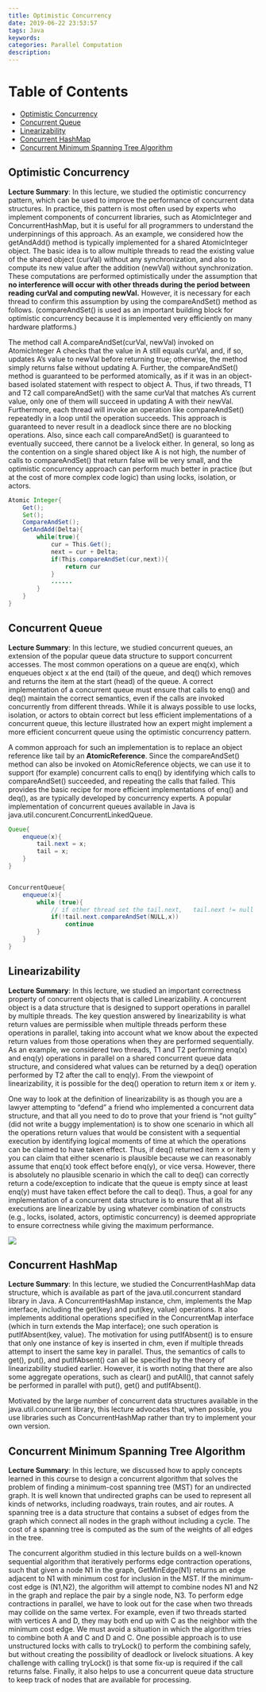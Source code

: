 ```yaml
---
title: Optimistic Concurrency
date: 2019-06-22 23:53:57
tags: Java
keywords:
categories: Parallel Computation
description:
---
```


Table of Contents
=================

  * [Optimistic Concurrency](#optimistic-concurrency)
  * [Concurrent Queue](#concurrent-queue)
  * [Linearizability](#linearizability)
  * [Concurrent HashMap](#concurrent-hashmap)
  * [Concurrent Minimum Spanning Tree Algorithm](#concurrent-minimum-spanning-tree-algorithm)


## Optimistic Concurrency

**Lecture Summary**: In this lecture, we studied the optimistic concurrency pattern, which can be used to improve the performance of concurrent data structures. In practice, this pattern is most often used by experts who implement components of concurrent libraries, such as AtomicInteger and ConcurrentHashMap, but it is useful for all programmers to understand the underpinnings of this approach. As an example, we considered how the getAndAdd() method is typically implemented for a shared AtomicInteger object. The basic idea is to allow multiple threads to read the existing value of the shared object (curVal) without any synchronization, and also to compute its new value after the addition (newVal) without synchronization. These computations are performed optimistically under the assumption that **no interference will occur with other threads during the period between reading curVal and computing newVal.** However, it is necessary for each thread to confirm this assumption by using the compareAndSet() method as follows. (compareAndSet() is used as an important building block for optimistic concurrency because it is implemented very efficiently on many hardware platforms.)


The method call A.compareAndSet(curVal, newVal) invoked on AtomicInteger A checks that the value in A still equals curVal, and, if so, updates A’s value to newVal before returning true; otherwise, the method simply returns false without updating A. Further, the compareAndSet() method is guaranteed to be performed atomically, as if it was in an object-based isolated statement with respect to object A. Thus, if two threads, T1 and T2 call compareAndSet() with the same curVal that matches A’s current value, only one of them will succeed in updating A with their newVal. Furthermore, each thread will invoke an operation like compareAndSet() repeatedly in a loop until the operation succeeds. This approach is guaranteed to never result in a deadlock since there are no blocking operations. Also, since each call compareAndSet() is guaranteed to eventually succeed, there cannot be a livelock either. In general, so long as the contention on a single shared object like A is not high, the number of calls to compareAndSet() that return false will be very small, and the optimistic concurrency approach can perform much better in practice (but at the cost of more complex code logic) than using locks, isolation, or actors.


```Java
Atomic Integer{
    Get();
    Set();
    CompareAndSet();
    GetAndAdd(Delta){
        while(true){
            cur = This.Get();
            next = cur + Delta;
            if(This.compareAndSet(cur,next)){
                return cur
            }
            ......
        }
    }
}
```

## Concurrent Queue

**Lecture Summary**: In this lecture, we studied concurrent queues, an extension of the popular queue data structure to support concurrent accesses. The most common operations on a queue are enq(x), which enqueues object x at the end (tail) of the queue, and deq() which removes and returns the item at the start (head) of the queue. A correct implementation of a concurrent queue must ensure that calls to enq() and deq() maintain the correct semantics, even if the calls are invoked concurrently from different threads. While it is always possible to use locks, isolation, or actors to obtain correct but less efficient implementations of a concurrent queue, this lecture illustrated how an expert might implement a more efficient concurrent queue using the optimistic concurrency pattern.

A common approach for such an implementation is to replace an object reference like tail by an **AtomicReference**. Since the compareAndSet() method can also be invoked on AtomicReference objects, we can use it to support (for example) concurrent calls to enq() by identifying which calls to compareAndSet() succeeded, and repeating the calls that failed. This provides the basic recipe for more efficient implementations of enq() and deq(), as are typically developed by concurrency experts. A popular implementation of concurrent queues available in Java is java.util.concurent.ConcurrentLinkedQueue.


```Java
Queue{
    enqueue(x){
        tail.next = x;
        tail = x;
    }
}


ConcurrentQueue{
    enqueue(x){
        while (true){
            // if other thread set the tail.next,   tail.next != null
            if(!tail.next.compareAndSet(NULL,x))
                continue
        }
    }
}

```

## Linearizability

**Lecture Summary**: In this lecture, we studied an important correctness property of concurrent objects that is called Linearizability. A concurrent object is a data structure that is designed to support operations in parallel by multiple threads. The key question answered by linearizability is what return values are permissible when multiple threads perform these operations in parallel, taking into account what we know about the expected return values from those operations when they are performed sequentially. As an example, we considered two threads, T1 and T2 performing enq(x) and enq(y) operations in parallel on a shared concurrent queue data structure, and considered what values can be returned by a deq() operation performed by T2 after the call to enq(y). From the viewpoint of linearizability, it is possible for the deq() operation to return item x or item y.

One way to look at the definition of linearizability is as though you are a lawyer attempting to “defend” a friend who implemented a concurrent data structure, and that all you need to do to prove that your friend is “not guilty” (did not write a buggy implementation) is to show one scenario in which all the operations return values that would be consistent with a sequential execution by identifying logical moments of time at which the operations can be claimed to have taken effect. Thus, if deq() returned item x or item y you can claim that either scenario is plausible because we can reasonably assume that enq(x) took effect before enq(y), or vice versa. However, there is absolutely no plausible scenario in which the call to deq() can correctly return a code/exception to indicate that the queue is empty since at least enq(y) must have taken effect before the call to deq(). Thus, a goal for any implementation of a concurrent data structure is to ensure that all its executions are linearizable by using whatever combination of constructs (e.g., locks, isolated, actors, optimistic concurrency) is deemed appropriate to ensure correctness while giving the maximum performance.



![](resources/1.png)


## Concurrent HashMap

**Lecture Summary**: In this lecture, we studied the ConcurrentHashMap data structure, which is available as part of the java.util.concurrent standard library in Java. A ConcurrentHashMap instance, chm, implements the Map interface, including the get(key) and put(key, value) operations. It also implements additional operations specified in the ConcurrentMap interface (which in turn extends the Map interface); one such operation is putIfAbsent(key, value). The motivation for using putIfAbsent() is to ensure that only one instance of key is inserted in chm, even if multiple threads attempt to insert the same key in parallel. Thus, the semantics of calls to get(), put(), and putIfAbsent() can all be specified by the theory of linearizability studied earlier. However, it is worth noting that there are also some aggregate operations, such as clear() and putAll(), that cannot safely be performed in parallel with put(), get() and putIfAbsent().

Motivated by the large number of concurrent data structures available in the java.util.concurrent library, this lecture advocates that, when possible, you use libraries such as ConcurrentHashMap rather than try to implement your own version.



## Concurrent Minimum Spanning Tree Algorithm

**Lecture Summary**: In this lecture, we discussed how to apply concepts learned in this course to design a concurrent algorithm that solves the problem of finding a minimum-cost spanning tree (MST) for an undirected graph. It is well known that undirected graphs can be used to represent all kinds of networks, including roadways, train routes, and air routes. A spanning tree is a data structure that contains a subset of edges from the graph which connect all nodes in the graph without including a cycle. The cost of a spanning tree is computed as the sum of the weights of all edges in the tree.

The concurrent algorithm studied in this lecture builds on a well-known sequential algorithm that iteratively performs edge contraction operations, such that given a node N1 in the graph, GetMinEdge(N1) returns an edge adjacent to N1 with minimum cost for inclusion in the MST. If the minimum-cost edge is (N1,N2), the algorithm will attempt to combine nodes N1 and N2 in the graph and replace the pair by a single node, N3. To perform edge contractions in parallel, we have to look out for the case when two threads may collide on the same vertex. For example, even if two threads started with vertices A and D, they may both end up with C as the neighbor with the minimum cost edge. We must avoid a situation in which the algorithm tries to combine both A and C and D and C. One possible approach is to use unstructured locks with calls to tryLock() to perform the combining safely, but without creating the possibility of deadlock or livelock situations. A key challenge with calling tryLock() is that some fix-up is required if the call returns false. Finally, it also helps to use a concurrent queue data structure to keep track of nodes that are available for processing.

